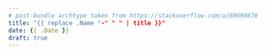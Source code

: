 ```yaml
---
# post-bundle archtype taken from https://stackoverflow.com/a/69690870
title: "{{ replace .Name "-" " " | title }}"
date: {{ .Date }}
draft: true
---
```


